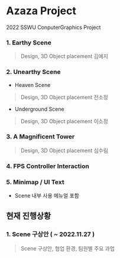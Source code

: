 # Azaza Project

2022 SSWU ConputerGraphics Project  

### 1. Earthy Scene  
> Design, 3D Object placement 김예지

### 2. Unearthy Scene  

- Heaven Scene  
> Design, 3D Object placement  전소정

- Underground Scene  
> Design, 3D Object placement  이소정

### 3. A Magnificent Tower
> Design, 3D Object placement  심수림

### 4. FPS Controller Interaction  

### 5. Minimap / UI Text
- Scene 내부 사용 메뉴얼 포함
 
## 현재 진행상황

### 1. Scene 구상안 ( ~ 2022.11.27 )
> Scene 구상안, 협업 환경, 팀원별 주요 과업 

